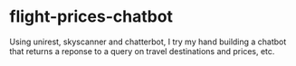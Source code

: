 # flight-prices-chatbot
Using unirest, skyscanner and chatterbot, I try my hand building a chatbot that returns a reponse to a query on travel destinations and prices, etc.
